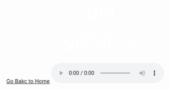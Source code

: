 <html>
 <head>
   <title>wow</title>
 </head>
  <body background="R.jpeg">
     <center><h1><font size="120"><font color="white"><u>get</u></font></font></h1></center>
      <center><h6><font size="10"><font color="white">github.io</font></font></h6></center>
   <a href="https://bulbuwad.github.io/New-WebSite/">Go Bakc to Home</a>
     <audio controls src="Rick Astley - Never Gonna Give You Up (Official Music Video).mp3">
<a herf="Rick Astley - Never Gonna Give You Up (Official Music Video).mp3" download="Rick Astley - Never Gonna Give You Up (Official Music Video).mp3" download class="download-btn">download<i class="fa fa-download"></i></a>       
  </body>
</html>

